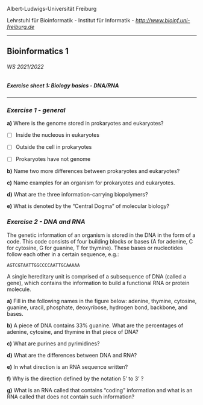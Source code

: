 Albert-Ludwigs-Universität Freiburg 

Lehrstuhl für Bioinformatik - Institut für Informatik - *http://www.bioinf.uni-freiburg.de* 

---
## Bioinformatics 1
###### WS 2021/2022
##### Exercise sheet 1: Biology basics - DNA/RNA
---
### _Exercise 1 - general_

**a)** Where is the genome stored in prokaryotes and eukaryotes?

- [ ] Inside the nucleous in eukaryotes

- [ ] Outside the cell in prokaryotes

- [ ] Prokaryotes have not genome

**b)** Name two more differences between prokaryotes and eukaryotes?

**c)** Name examples for an organism for prokaryotes and eukaryotes.

**d)** What are the three information-carrying biopolymers?

**e)** What is denoted by the “Central Dogma” of molecular biology?

### _Exercise 2 - DNA and RNA_
The genetic information of an organism is stored in the DNA in the form of a code. This code consists of four building blocks or bases (A for adenine, C for cytosine, G for guanine, T for thymine). These bases or nucleotides follow each other in a certain sequence, e.g.:
```
AGTCGTAATTGGCCCCAATTGCAAAAA
```

A single hereditary unit is comprised of a subsequence of DNA (called a gene), which contains the information to build a functional RNA or protein molecule.

**a)** Fill in the following names in the figure below: adenine, thymine, cytosine, guanine, uracil, phosphate, deoxyribose, hydrogen bond, backbone, and bases.

**b)** A piece of DNA contains 33% guanine. What are the percentages of adenine, cytosine, and thymine in that piece of DNA?

**c)** What are purines and pyrimidines?

**d)** What are the differences between DNA and RNA?

**e)** In what direction is an RNA sequence written?

**f)** Why is the direction defined by the notation 5’ to 3’ ?

**g)** What is an RNA called that contains “coding” information and what is an RNA called that does not contain such information?

